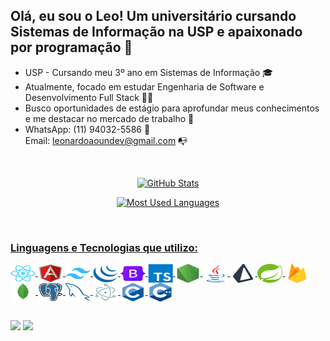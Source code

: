## Olá, eu sou o Leo! Um universitário cursando Sistemas de Informação na USP e apaixonado por programação 👋

- USP - Cursando meu 3º ano em Sistemas de Informação 🎓
- Atualmente, focado em estudar Engenharia de Software e Desenvolvimento Full Stack 👨‍💻
- Busco oportunidades de estágio para aprofundar meus conhecimentos e me destacar no mercado de trabalho 🧠
- WhatsApp: (11) 94032-5586 📲 <br>
  Email: leonardoaoundev@gmail.com 📭
  
<br>

<div align="center">
  <a href="https://github.com/LeoAoun" target="_blank">
    
 ![GitHub Stats](https://github-readme-stats.vercel.app/api?username=LeoAoun&theme=aura_dark)

 ![Most Used Languages](https://github-readme-stats.vercel.app/api/top-langs/?username=LeoAoun&layout=compact&theme=aura_dark)
</div>
  
 <!-- ![Snake animation](https://github.com/LeoAoun/LeoAoun/blob/output/github-contribution-grid-snake.svg) -->
  
<div style="display: inline_block">

<br>
    
### Linguagens e Tecnologias que utilizo:
    
  <img align="center" alt="ReactJS" height="30" width="40" src="https://github.com/devicons/devicon/blob/master/icons/react/react-original.svg"> 
  <img align="center" alt="AngularJS" height="30" width="40" src="https://github.com/devicons/devicon/blob/master/icons/angularjs/angularjs-original.svg"> 
  <img align="center" alt="TailwindCSS" height="30" width="40" src="https://github.com/devicons/devicon/blob/master/icons/tailwindcss/tailwindcss-original.svg">
  <img align="center" alt="Jquery" height="30" width="40" src="https://github.com/devicons/devicon/blob/master/icons/jquery/jquery-original.svg">
  <img align="center" alt="Bootstrap" height="30" width="40" src="https://github.com/devicons/devicon/blob/master/icons/bootstrap/bootstrap-original.svg">
  <img align="center" alt="Typescript" height="30" width="40" src="https://github.com/devicons/devicon/blob/master/icons/typescript/typescript-plain.svg">
  <img align="center" alt="NodeJS" height="30" width="40" src="https://github.com/devicons/devicon/blob/master/icons/nodejs/nodejs-original.svg">
  <img align="center" alt="Java" height="30" width="40" src="https://github.com/devicons/devicon/blob/master/icons/java/java-original.svg">
  <img align="center" alt="PrismaORM" height="30" width="40" src= "https://github.com/devicons/devicon/blob/master/icons/prisma/prisma-original.svg">
  <img align="center" alt="Springboot" height="30" width="40" src="https://github.com/devicons/devicon/blob/master/icons/spring/spring-original.svg">
  <img align="center" alt="FireBase" height="30" width="40" src="https://github.com/devicons/devicon/blob/master/icons/firebase/firebase-original.svg">
  <img align="center" alt="MongoDB" height="30" width="40" src="https://github.com/devicons/devicon/blob/master/icons/mongodb/mongodb-original.svg">
  <img align="center" alt="PostgreSQL" height="30" width="40" src="https://github.com/devicons/devicon/blob/master/icons/postgresql/postgresql-original.svg">
  <img align="center" alt="mySQL" height="30" width="40" src="https://github.com/devicons/devicon/blob/master/icons/mysql/mysql-original.svg">
  <img align="center" alt="Electron" height="30" width="40" src="https://github.com/devicons/devicon/blob/master/icons/electron/electron-original.svg">
  <img align="center" alt="C" height="30" width="40" src="https://github.com/devicons/devicon/blob/master/icons/c/c-original.svg">
  <img align="center" alt="C++" height="30" width="40" src="https://github.com/devicons/devicon/blob/master/icons/cplusplus/cplusplus-original.svg">
</div>

  ##
  
  <div> 
  <a href = "mailto:leonardoaoundev@gmail.com"><img src="https://img.shields.io/badge/-Gmail-%23333?style=for-the-badge&logo=gmail&logoColor=white" target="_blank"></a>
  <a href="https://www.linkedin.com/in/leonardo-aoun/" target="_blank"><img src="https://img.shields.io/badge/-LinkedIn-%230077B5?style=for-the-badge&logo=linkedin&logoColor=white" target="_blank"></a> 
</div>

<!-- ![snake gif](https://github.com/LeoAoun/LeoAoun/blob/output/github-contribution-grid-snake.gif) -->
